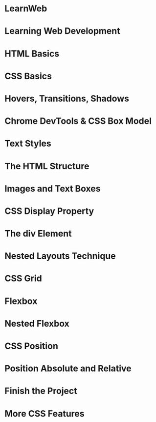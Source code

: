 # LearnWeb
# Learning Web Development 
# HTML Basics
# CSS Basics
# Hovers, Transitions, Shadows
# Chrome DevTools & CSS Box Model
# Text Styles
# The HTML Structure
# Images and Text Boxes
# CSS Display Property
# The div Element
# Nested Layouts Technique
# CSS Grid
# Flexbox
# Nested Flexbox
# CSS Position
# Position Absolute and Relative
# Finish the Project
# More CSS Features
<!-- # ![plot](./Screenshots/Small Device.png)
# .fileExtention:Screenshots/big.png

<img src="Screenshots/Small Device.png" width="350" title="hover text">
<img src="Screenshots/Medium.png" width="350" alt="accessibility text"> -->
